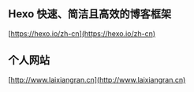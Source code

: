 ## Hexo 快速、简洁且高效的博客框架

[https://hexo.io/zh-cn](https://hexo.io/zh-cn)

## 个人网站

[http://www.laixiangran.cn](http://www.laixiangran.cn)